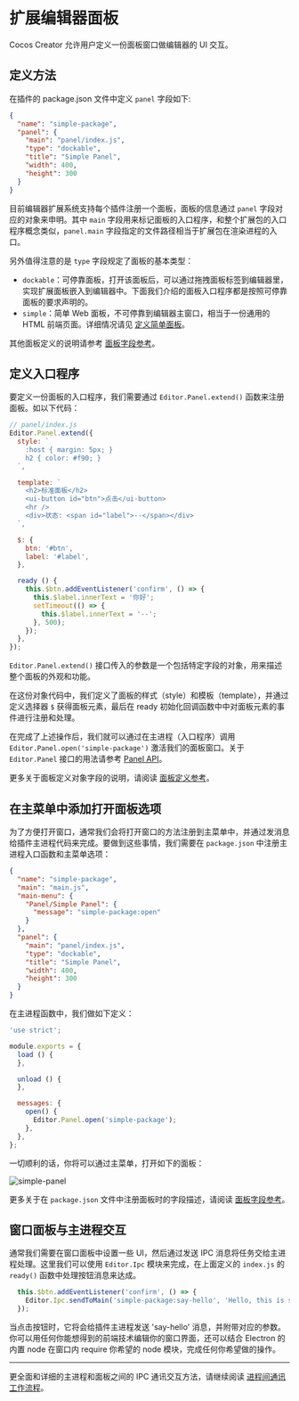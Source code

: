 # 扩展编辑器面板

Cocos Creator 允许用户定义一份面板窗口做编辑器的 UI 交互。

## 定义方法

在插件的 package.json 文件中定义 `panel` 字段如下:

```json
{
  "name": "simple-package",
  "panel": {
    "main": "panel/index.js",
    "type": "dockable",
    "title": "Simple Panel",
    "width": 400,
    "height": 300
  }
}
```

目前编辑器扩展系统支持每个插件注册一个面板，面板的信息通过 `panel` 字段对应的对象来申明。其中 `main`
字段用来标记面板的入口程序，和整个扩展包的入口程序概念类似，`panel.main` 字段指定的文件路径相当于扩展包在渲染进程的入口。

另外值得注意的是 `type` 字段规定了面板的基本类型：

- `dockable`：可停靠面板，打开该面板后，可以通过拖拽面板标签到编辑器里，实现扩展面板嵌入到编辑器中。下面我们介绍的面板入口程序都是按照可停靠面板的要求声明的。
- `simple`：简单 Web 面板，不可停靠到编辑器主窗口，相当于一份通用的 HTML 前端页面。详细情况请见 [定义简单面板](define-simple-panel.md)。

其他面板定义的说明请参考 [面板字段参考](reference/panel-json-reference.md)。

## 定义入口程序

要定义一份面板的入口程序，我们需要通过 `Editor.Panel.extend()` 函数来注册面板。如以下代码：

```javascript
// panel/index.js
Editor.Panel.extend({
  style: `
    :host { margin: 5px; }
    h2 { color: #f90; }
  `,

  template: `
    <h2>标准面板</h2>
    <ui-button id="btn">点击</ui-button>
    <hr />
    <div>状态: <span id="label">--</span></div>
  `,

  $: {
    btn: '#btn',
    label: '#label',
  },

  ready () {
    this.$btn.addEventListener('confirm', () => {
      this.$label.innerText = '你好';
      setTimeout(() => {
        this.$label.innerText = '--';
      }, 500);
    });
  },
});
```

`Editor.Panel.extend()` 接口传入的参数是一个包括特定字段的对象，用来描述整个面板的外观和功能。

在这份对象代码中，我们定义了面板的样式（style）和模板（template），并通过定义选择器 `$` 获得面板元素，最后在
ready 初始化回调函数中中对面板元素的事件进行注册和处理。

在完成了上述操作后，我们就可以通过在主进程（入口程序）调用 `Editor.Panel.open('simple-package')` 激活我们的面板窗口。关于 `Editor.Panel` 接口的用法请参考 [Panel API](api/editor-framework/main/panel.md)。

更多关于面板定义对象字段的说明，请阅读 [面板定义参考](reference/panel-reference.md)。

## 在主菜单中添加打开面板选项

为了方便打开窗口，通常我们会将打开窗口的方法注册到主菜单中，并通过发消息给插件主进程代码来完成。要做到这些事情，我们需要在 `package.json` 中注册主进程入口函数和主菜单选项：

```json
{
  "name": "simple-package",
  "main": "main.js",
  "main-menu": {
    "Panel/Simple Panel": {
      "message": "simple-package:open"
    }
  },
  "panel": {
    "main": "panel/index.js",
    "type": "dockable",
    "title": "Simple Panel",
    "width": 400,
    "height": 300
  }
}
```

在主进程函数中，我们做如下定义：

```javascript
'use strict';

module.exports = {
  load () {
  },

  unload () {
  },

  messages: {
    open() {
      Editor.Panel.open('simple-package');
    },
  },
};
```

一切顺利的话，你将可以通过主菜单，打开如下的面板：

![simple-panel](./assets/simple-panel.png)

更多关于在 `package.json` 文件中注册面板时的字段描述，请阅读 [面板字段参考](reference/panel-json-reference.md)。

## 窗口面板与主进程交互

通常我们需要在窗口面板中设置一些 UI，然后通过发送 IPC 消息将任务交给主进程处理。这里我们可以使用 `Editor.Ipc` 模块来完成，在上面定义的 `index.js` 的 `ready()` 函数中处理按钮消息来达成。

```javascript
  this.$btn.addEventListener('confirm', () => {
    Editor.Ipc.sendToMain('simple-package:say-hello', 'Hello, this is simple panel');
  });
```

当点击按钮时，它将会给插件主进程发送 'say-hello' 消息，并附带对应的参数。你可以用任何你能想得到的前端技术编辑你的窗口界面，还可以结合 Electron 的 内置 node 在窗口内 require 你希望的 node 模块，完成任何你希望做的操作。

---

更全面和详细的主进程和面板之间的 IPC 通讯交互方法，请继续阅读 [进程间通讯工作流程](ipc-workflow.md)。
